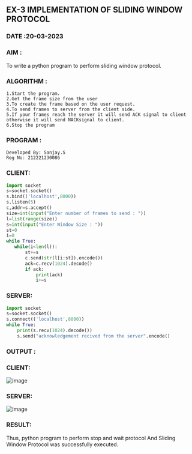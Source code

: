## EX-3 IMPLEMENTATION OF SLIDING WINDOW PROTOCOL
### DATE :20-03-2023

### AIM :

To write a python program to perform sliding window protocol.

### ALGORITHM :
```
1.Start the program.
2.Get the frame size from the user
3.To create the frame based on the user request.
4.To send frames to server from the client side.
5.If your frames reach the server it will send ACK signal to client otherwise it will send NACKsignal to client.
6.Stop the program
```
### PROGRAM :
```
Developed By: Sanjay.S
Reg No: 212221230086
```
### CLIENT:
 ```python
import socket
s=socket.socket()
s.bind(('localhost',8000))
s.listen(5)
c,addr=s.accept()
size=int(input("Enter number of frames to send : "))
l=list(range(size))
s=int(input("Enter Window Size : "))
st=0
i=0
while True:
    while(i<len(l)):
        st+=s
        c.send(str(l[i:st]).encode())
        ack=c.recv(1024).decode()
        if ack:
            print(ack)
            i+=s
```
### SERVER:
```python
import socket
s=socket.socket()
s.connect(('localhost',8000))
while True:
    print(s.recv(1024).decode())
    s.send("acknowledgement recived from the server".encode()
```
### OUTPUT :

### CLIENT:
![image](https://user-images.githubusercontent.com/122860624/242975896-9883f30e-f736-4f40-88c2-96622746b7f5.png)

### SERVER:
![image](https://user-images.githubusercontent.com/122860624/242976093-9f36672c-5f97-4af1-b5d1-7ec7652fc5a2.png)

### RESULT:

Thus, python program to perform stop and wait protocol And Sliding Window Protocol was successfully executed.
